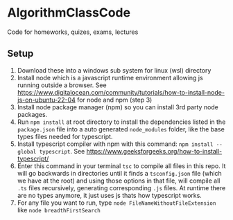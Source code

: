 # AlgorithmClassCode
Code for homeworks, quizes, exams, lectures

## Setup
1. Download these into a windows sub system for linux (wsl) directory
2. Install node which is a javascript runtime environment allowing js running outside a browser. See https://www.digitalocean.com/community/tutorials/how-to-install-node-js-on-ubuntu-22-04 for node and npm (step 3)
3. Install node package manager (npm) so you can install 3rd party node packages.
4. Run `npm install` at root directory to install the dependencies listed in the `package.json` file into a auto generated `node_modules` folder, like the base types files needed for typescript.
5. Install typescript compiler with npm with this command: `npm install --global typescript`. See https://www.geeksforgeeks.org/how-to-install-typescript/
6. Enter this command in your terminal `tsc` to compile all files in this repo. It will go backwards in directories until it finds a `tsconfig.json` file (which we have at the root) and using those options in that file, will compile all `.ts` files recursively, generating corresponding `.js` files. At runtime there are no types anymore, it just uses js thats how typescript works.
7. For any file you want to run, type `node FileNameWithoutFileExtension` like `node breadthFirstSearch`
